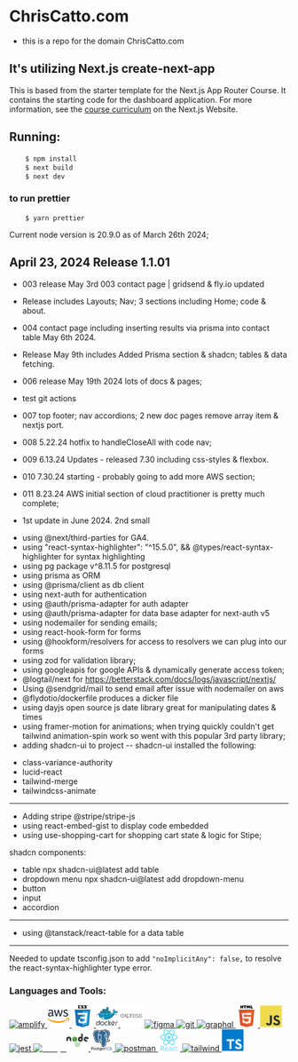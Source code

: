 # ChrisCatto.com

- this is a repo for the domain ChrisCatto.com

## It's utilizing Next.js create-next-app

This is based from the starter template for the Next.js App Router Course. It contains the starting code for the dashboard application. For more information, see the [course curriculum](https://nextjs.org/learn) on the Next.js Website.

## Running:

```
    $ npm install
    $ next build
    $ next dev
```

### to run prettier

```
    $ yarn prettier
```

Current node version is 20.9.0 as of March 26th 2024;

## April 23, 2024 Release 1.1.01

- 003 release May 3rd 003 contact page | gridsend & fly.io updated

* Release includes Layouts; Nav; 3 sections including Home; code & about.

- 004 contact page including inserting results via prisma into contact table May 6th 2024.

* Release May 9th includes Added Prisma section & shadcn; tables & data fetching.

* 006 release May 19th 2024 lots of docs & pages;

* test git actions
* 007 top footer; nav accordions; 2 new doc pages remove array item & nextjs port.

* 008 5.22.24 hotfix to handleCloseAll with code nav;

* 009 6.13.24 Updates - released 7.30 including css-styles & flexbox.

* 010 7.30.24 starting - probably going to add more AWS section;

* 011 8.23.24 AWS initial section of cloud practitioner is pretty much complete;

* 1st update in June 2024. 2nd small

- using @next/third-parties for GA4.
- using "react-syntax-highlighter": "^15.5.0", && @types/react-syntax-highlighter for syntax highlighting
- using pg package v^8.11.5 for postgresql
- using prisma as ORM
- using @prisma/client as db client
- using next-auth for authentication
- using @auth/prisma-adapter for auth adapter
- using @auth/prisma-adapter for data base adapter for next-auth v5
- using nodemailer for sending emails;
- using react-hook-form for forms
- using @hookform/resolvers for access to resolvers we can plug into our forms
- using zod for validation library;
- using googleapis for google APIs & dynamically generate access token;
- @logtail/next for https://betterstack.com/docs/logs/javascript/nextjs/
- Using @sendgrid/mail to send email after issue with nodemailer on aws
- @flydotio/dockerfile produces a dicker file
- using dayjs open source js date library great for manipulating dates & times
- using framer-motion for animations; when trying quickly couldn't get tailwind animation-spin work so went with this popular 3rd party library;
- adding shadcn-ui to project
  -- shadcn-ui installed the following:

* class-variance-authority
* lucid-react
* tailwind-merge
* tailwindcss-animate

---

- Adding stripe @stripe/stripe-js
- using react-embed-gist to display code embedded
- using use-shopping-cart for shopping cart state & logic for Stipe;

shadcn components:

- table npx shadcn-ui@latest add table
- dropdown menu npx shadcn-ui@latest add dropdown-menu
- button
- input
- accordion

---

- using @tanstack/react-table for a data table

---

Needed to update tsconfig.json to add `"noImplicitAny": false,` to resolve the react-syntax-highlighter type error.

<h3 align="left">Languages and Tools:</h3>
<p align="left"> 
    <a href="https://aws.amazon.com/amplify/" target="_blank" rel="noreferrer"> <img src="https://docs.amplify.aws/assets/logo-dark.svg" alt="amplify" width="40" height="40"/> </a> 
    <a href="https://aws.amazon.com" target="_blank" rel="noreferrer"> <img src="https://raw.githubusercontent.com/devicons/devicon/master/icons/amazonwebservices/amazonwebservices-original-wordmark.svg" alt="aws" width="40" height="40"/> </a> 
    <a href="https://www.w3schools.com/css/" target="_blank" rel="noreferrer"> <img src="https://raw.githubusercontent.com/devicons/devicon/master/icons/css3/css3-original-wordmark.svg" alt="css3" width="40" height="40"/> </a> 
    <a href="https://www.docker.com/" target="_blank" rel="noreferrer"> <img src="https://raw.githubusercontent.com/devicons/devicon/master/icons/docker/docker-original-wordmark.svg" alt="docker" width="40" height="40"/> </a> 
    <a href="https://expressjs.com" target="_blank" rel="noreferrer" style="color:white"> <img src="https://raw.githubusercontent.com/devicons/devicon/master/icons/express/express-original-wordmark.svg" alt="express" width="40" height="40" style="color:white; background-color:white;"/> </a> 
    <a href="https://www.figma.com/" target="_blank" rel="noreferrer"> <img src="https://www.vectorlogo.zone/logos/figma/figma-icon.svg" alt="figma" width="40" height="40"/> </a> 
    <a href="https://git-scm.com/" target="_blank" rel="noreferrer"> <img src="https://www.vectorlogo.zone/logos/git-scm/git-scm-icon.svg" alt="git" width="40" height="40"/> </a> 
    <a href="https://graphql.org" target="_blank" rel="noreferrer"> <img src="https://www.vectorlogo.zone/logos/graphql/graphql-icon.svg" alt="graphql" width="40" height="40"/> </a> 
    <a href="https://www.w3.org/html/" target="_blank" rel="noreferrer"> <img src="https://raw.githubusercontent.com/devicons/devicon/master/icons/html5/html5-original-wordmark.svg" alt="html5" width="40" height="40"/> </a> 
    <a href="https://developer.mozilla.org/en-US/docs/Web/JavaScript" target="_blank" rel="noreferrer"> <img src="https://raw.githubusercontent.com/devicons/devicon/master/icons/javascript/javascript-original.svg" alt="javascript" width="40" height="40"/> </a> 
    <a href="https://jestjs.io" target="_blank" rel="noreferrer"> <img src="https://www.vectorlogo.zone/logos/jestjsio/jestjsio-icon.svg" alt="jest" width="40" height="40"/> </a> 
    <a href="https://nextjs.org/" target="_blank" rel="noreferrer"> <img src="https://cdn.worldvectorlogo.com/logos/nextjs-2.svg" alt="nextjs" width="40" height="40" style="color:white"/> </a> 
    <a href="https://nodejs.org" target="_blank" rel="noreferrer"> <img src="https://raw.githubusercontent.com/devicons/devicon/master/icons/nodejs/nodejs-original-wordmark.svg" alt="nodejs" width="40" height="40"/> </a> 
    <a href="https://www.postgresql.org" target="_blank" rel="noreferrer"> <img src="https://raw.githubusercontent.com/devicons/devicon/master/icons/postgresql/postgresql-original-wordmark.svg" alt="postgresql" width="40" height="40"/> </a> 
    <a href="https://postman.com" target="_blank" rel="noreferrer"> <img src="https://www.vectorlogo.zone/logos/getpostman/getpostman-icon.svg" alt="postman" width="40" height="40"/> </a> 
    <a href="https://reactjs.org/" target="_blank" rel="noreferrer"> <img src="https://raw.githubusercontent.com/devicons/devicon/master/icons/react/react-original-wordmark.svg" alt="react" width="40" height="40"/> </a> 
    <a href="https://tailwindcss.com/" target="_blank" rel="noreferrer"> <img src="https://www.vectorlogo.zone/logos/tailwindcss/tailwindcss-icon.svg" alt="tailwind" width="40" height="40"/> </a> 
    <a href="https://www.typescriptlang.org/" target="_blank" rel="noreferrer"> <img src="https://raw.githubusercontent.com/devicons/devicon/master/icons/typescript/typescript-original.svg" alt="typescript" width="40" height="40"/> </a> 
</p>
